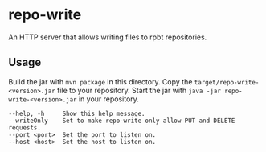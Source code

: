 # repo-write
An HTTP server that allows writing files to rpbt repositories.

## Usage
Build the jar with `mvn package` in this directory. Copy the `target/repo-write-<version>.jar` file to your repository. Start the jar with `java -jar repo-write-<version>.jar` in your repository.

```
--help, -h     Show this help message.
--writeOnly    Set to make repo-write only allow PUT and DELETE requests.
--port <port>  Set the port to listen on.
--host <host>  Set the host to listen on.
```